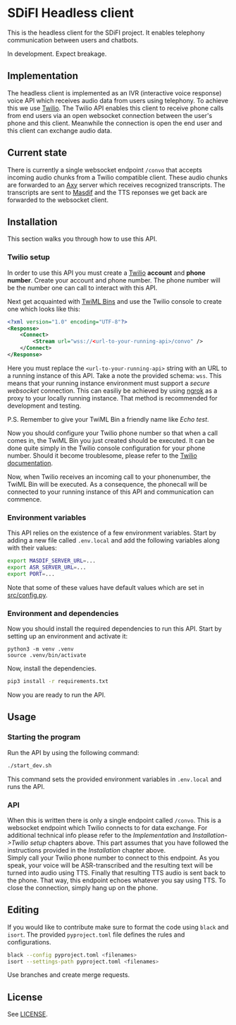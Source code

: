 # SDiFI Headless client

This is the headless client for the SDiFI project. It enables telephony communication between users and chatbots.

In development. Expect breakage.

## Implementation
The headless client is implemented as an IVR (interactive voice response) voice API which receives audio data from users using telephony. To achieve this we use [Twilio](https://www.twilio.com/en-us). The Twilio API enables this client to receive phone calls from end users via an open websocket connection between the user's phone and this client. Meanwhile the connection is open the end user and this client can exchange audio data. 

## Current state
There is currently a single websocket endpoint `/convo` that accepts incoming audio chunks from a Twilio compatible client. These audio chunks are forwarded to an [Axy](https://github.com/sdifi/axy) server which receives recognized transcripts. The transcripts are sent to [Masdif](https://github.com/sdifi/masdif) and the TTS reponses we get back are forwarded to the websocket client.

## Installation
This section walks you through how to use this API.

### Twilio setup

In order to use this API you must create a [Twilio](https://www.twilio.com/en-us) __account__ and __phone number__. Create your account and phone number. The phone number will be the number one can call to interact with this API.

Next get acquainted with [TwiML Bins](https://www.twilio.com/docs/serverless/twiml-bins) and use the Twilio console to create one which looks like this:
```xml
<?xml version="1.0" encoding="UTF-8"?>
<Response>
	<Connect>
		<Stream url="wss://<url-to-your-running-api>/convo" />
	</Connect>
</Response>
```
Here you must replace the `<url-to-your-running-api>` string with an URL to a running instance of this API. Take a note the provided schema: `wss`. This means that your running instance environment must support a _secure websocket_ connection. This can easiliy be achieved by using [ngrok](https://ngrok.com/) as a proxy to your locally running instance. That method is recommended for development and testing.

P.S. Remember to give your TwiML Bin a friendly name like _Echo test_.

Now you should configure your Twilio phone number so that when a call comes in, the TwiML Bin you just created should be executed. It can be done quite simply in the Twilio console configuration for your phone number. Should it become troublesome, please refer to the [Twilio documentation](https://twilio.com/docs).

Now, when Twilio receives an incoming call to your phonenumber, the TwiML Bin will be executed. As a consequence, the phonecall will be connected to your running instance of this API and communication can commence.

### Environment variables
This API relies on the existence of a few environment variables. Start by adding a new file called `.env.local` and add the following variables along with their values:

```sh
export MASDIF_SERVER_URL=...
export ASR_SERVER_URL=...
export PORT=...
```

Note that some of these values have default values which are set in [src/config.py](./src/config.py).

### Environment and dependencies
Now you should install the required dependencies to run this API. Start by setting up an environment and activate it:
```
python3 -m venv .venv
source .venv/bin/activate
```

Now, install the dependencies.
```sh
pip3 install -r requirements.txt
```

Now you are ready to run the API.

## Usage
### Starting the program
Run the API by using the following command:
```sh
./start_dev.sh
```
This command sets the provided environment variables in `.env.local` and runs the API.

### API
When this is written there is only a single endpoint called `/convo`. This is a websocket endpoint which Twilio connects to for data exchange. For additional technical info please refer to the _Implementation_ and _Installation->Twilio setup_ chapters above. This part assumes that you have followed the instructions provided in the _Installation_ chapter above.
<br>
Simply call your Twilio phone number to connect to this endpoint. As you speak, your voice will be ASR-transcribed and the resulting text will be turned into audio using TTS. Finally that resulting TTS audio is sent back to the phone. That way, this endpoint echoes whatever you say using TTS. To close the connection, simply hang up on the phone.

## Editing
If you would like to contribute make sure to format the code using `black` and `isort`. The provided `pyproject.toml` file defines the rules and configurations.

```sh
black --config pyproject.toml <filenames>
isort --settings-path pyproject.toml <filenames>
```
Use branches and create merge requests.

## License
See [LICENSE](./LICENSE).
